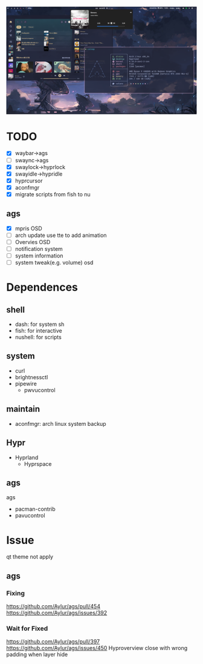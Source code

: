 ![screenshot](./.dotfiles/assets/screenshot.png)
# TODO
- [x] waybar->ags
- [ ] swaync->ags
- [x] swaylock->hyprlock
- [x] swayidle->hypridle
- [x] hyprcursor
- [x] aconfmgr
- [x] migrate scripts from fish to nu
## ags
- [X] mpris OSD
- [ ] arch update use tte to add animation
- [ ] Overvies OSD
- [ ] notification system
- [ ] system information
- [ ] system tweak(e.g. volume) osd

# Dependences
## shell
- dash: for system sh
- fish: for interactive
- nushell: for scripts
## system
- curl
- brightnessctl
- pipewire
  - pwvucontrol
## maintain
- aconfmgr: arch linux system backup
## Hypr
- Hyprland
  - Hyprspace
## ags
ags
- pacman-contrib
- pavucontrol

# Issue
qt theme not apply
## ags
### Fixing
https://github.com/Aylur/ags/pull/454
https://github.com/Aylur/ags/issues/392
### Wait for Fixed
https://github.com/Aylur/ags/pull/397
https://github.com/Aylur/ags/issues/450
Hyproverview close with wrong padding when layer hide
